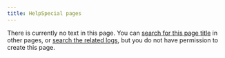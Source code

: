 ```yaml
---
title: HelpSpecial pages
---
```

There is currently no text in this page.
You can [search for this page title](Special:Search//www.mediawiki.org/wiki/Special:MyLanguage/Help:Special_pages "Special:Search//www.mediawiki.org/wiki/Special:MyLanguage/Help:Special pages") in other pages, or [search the related logs](https://www.chessprogramming.org/index.php?title=Special:Log&page=/www.mediawiki.org/wiki/Special:MyLanguage/Help:Special_pages), but you do not have permission to create this page.

